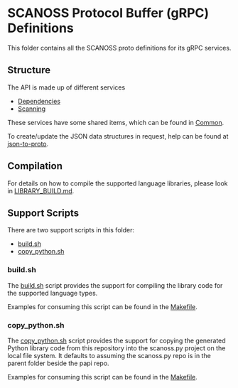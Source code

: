 # SCANOSS Protocol Buffer (gRPC) Definitions
This folder contains all the SCANOSS proto definitions for its gRPC services.

## Structure
The API is made up of different services
* [Dependencies](scanoss/api/dependencies/v2/scanoss-dependencies.proto)
* [Scanning](scanoss/api/scanning/v2/scanoss-scanning.proto)

These services have some shared items, which can be found in [Common](scanoss/api/common/v2/scanoss-common.proto).

To create/update the JSON data structures in request, help can be found at [json-to-proto](https://json-to-proto.github.io).

## Compilation
For details on how to compile the supported language libraries, please look in [LIBRARY_BUILD.md](../LIBRARY_BUILD.md).

## Support Scripts
There are two support scripts in this folder:
* [build.sh](build.sh)
* [copy_python.sh](copy_python.sh)

### build.sh
The [build.sh](build.sh) script provides the support for compiling the library code for the supported language types.

Examples for consuming this script can be found in the [Makefile](../Makefile).

### copy_python.sh
The [copy_python.sh](copy_python.sh) script provides the support for copying the generated Python library code from this repository into the scanoss.py project on the local file system.
It defaults to assuming the scanoss.py repo is in the parent folder beside the papi repo.

Examples for consuming this script can be found in the [Makefile](../Makefile).
